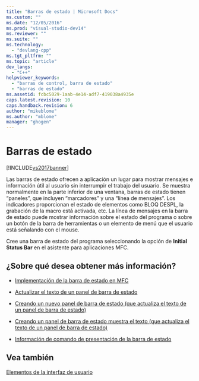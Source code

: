 ```yaml
---
title: "Barras de estado | Microsoft Docs"
ms.custom: ""
ms.date: "12/05/2016"
ms.prod: "visual-studio-dev14"
ms.reviewer: ""
ms.suite: ""
ms.technology: 
  - "devlang-cpp"
ms.tgt_pltfrm: ""
ms.topic: "article"
dev_langs: 
  - "C++"
helpviewer_keywords: 
  - "barras de control, barra de estado"
  - "barras de estado"
ms.assetid: fcbc5029-1aab-4e14-adf7-419038a4935e
caps.latest.revision: 10
caps.handback.revision: 6
author: "mikeblome"
ms.author: "mblome"
manager: "ghogen"
---
```

# Barras de estado
[!INCLUDE[vs2017banner](../assembler/inline/includes/vs2017banner.md)]

Las barras de estado ofrecen a aplicación un lugar para mostrar mensajes e información útil al usuario sin interrumpir el trabajo del usuario.  Se muestra normalmente en la parte inferior de una ventana, barras de estado tienen “paneles”, que incluyen “marcadores” y una “línea de mensajes”. Los indicadores proporcionan el estado de elementos como BLOQ DESPL, la grabación de la macro está activada, etc.  La línea de mensajes en la barra de estado puede mostrar información sobre el estado del programa o sobre un botón de la barra de herramientas o un elemento de menú que el usuario está señalando con el mouse.  
  
 Cree una barra de estado del programa seleccionando la opción de **Initial Status Bar** en el asistente para aplicaciones MFC.  
  
## ¿Sobre qué desea obtener más información?  
  
-   [Implementación de la barra de estado en MFC](../mfc/status-bar-implementation-in-mfc.md)  
  
-   [Actualizar el texto de un panel de barra de estado](../mfc/updating-the-text-of-a-status-bar-pane.md)  
  
-   [Creando un nuevo panel de barra de estado \(que actualiza el texto de un panel de barra de estado\)](../mfc/updating-the-text-of-a-status-bar-pane.md)  
  
-   [Creando un panel de barra de estado muestra el texto \(que actualiza el texto de un panel de barra de estado\)](../mfc/updating-the-text-of-a-status-bar-pane.md)  
  
-   [Información de comando de presentación de la barra de estado](../mfc/how-to-display-command-information-in-the-status-bar.md)  
  
## Vea también  
 [Elementos de la interfaz de usuario](../mfc/user-interface-elements-mfc.md)